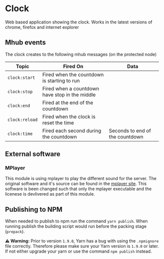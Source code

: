 Clock
=====

Web based application showing the clock. Works in the latest versions
of chrome, firefox and internet explorer

Mhub events
-----------

The clock creates to the following mhub messages (on the protected node)

| Topic          | Fired On                                       | Data                            |
| -------------- | ---------------------------------------------- | ------------------------------- |
| `clock:start`  | Fired when the countdown is starting to run    |                                 |
| `clock:stop`   | Fired when a countdown have stop in the middle |                                 |
| `clock:end`    | Fired at the end of the countdown              |                                 |
| `clock:reload` | Fired when the clock is reset the time         |                                 |
| `clock:time`   | Fired each second during the countdown         | Seconds to end of the countdown |

External software
-----------------
### MPlayer
This module is using mplayer to play the different sound for the server.
The original software and it's source can be found in the
[mplayer site](http://www.mplayerhq.hu). This software is been changed
such that only the mplayer executable and the licenese is devlivered as
part of this module.

Publishing to NPM
-----------------
When needed to publish to npm run the command `yarn publish`. When running publish the
building script would run before the packing stage (`prepack`).

**:warning: Warning:** Prior to version `1.9.0`, Yarn has a bug with using the `.npmignore`
file correctly. Therefore please make sure your Yarn version is `1.9.0` or later. If not either
upgrade your yarn or use the command `npm publish` instead.
